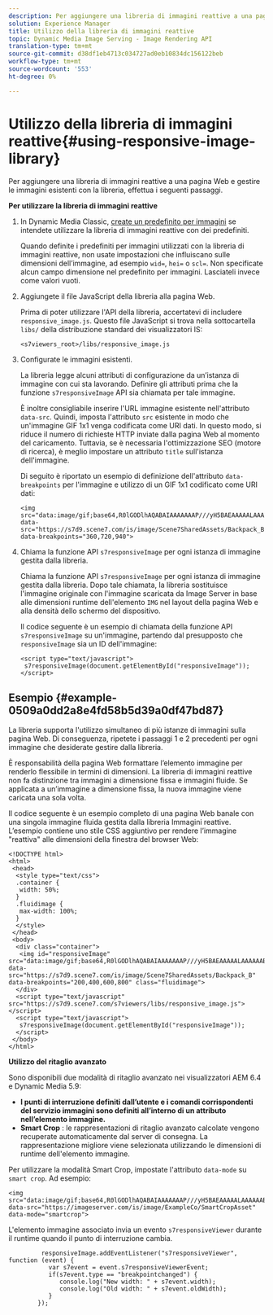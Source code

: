 ```yaml
---
description: Per aggiungere una libreria di immagini reattive a una pagina Web e gestire le immagini esistenti con la libreria, effettua i seguenti passaggi.
solution: Experience Manager
title: Utilizzo della libreria di immagini reattive
topic: Dynamic Media Image Serving - Image Rendering API
translation-type: tm+mt
source-git-commit: d38df1eb4713c034727ad0eb10834dc156122beb
workflow-type: tm+mt
source-wordcount: '553'
ht-degree: 0%

---
```



# Utilizzo della libreria di immagini reattive{#using-responsive-image-library}

Per aggiungere una libreria di immagini reattive a una pagina Web e gestire le immagini esistenti con la libreria, effettua i seguenti passaggi.

**Per utilizzare la libreria di immagini reattive**

1. In Dynamic Media Classic, [create un predefinito per immagini](https://experienceleague.adobe.com/docs/dynamic-media-classic/using/image-sizing/setting-image-presets.html#image-sizing) se intendete utilizzare la libreria di immagini reattive con dei predefiniti.

   Quando definite i predefiniti per immagini utilizzati con la libreria di immagini reattive, non usate impostazioni che influiscano sulle dimensioni dell’immagine, ad esempio `wid=`, `hei=` o `scl=`. Non specificate alcun campo dimensione nel predefinito per immagini. Lasciateli invece come valori vuoti.
1. Aggiungete il file JavaScript della libreria alla pagina Web.

   Prima di poter utilizzare l&#39;API della libreria, accertatevi di includere `responsive_image.js`. Questo file JavaScript si trova nella sottocartella `libs/` della distribuzione standard dei visualizzatori IS:

   `<s7viewers_root>/libs/responsive_image.js`
1. Configurate le immagini esistenti.

   La libreria legge alcuni attributi di configurazione da un’istanza di immagine con cui sta lavorando. Definire gli attributi prima che la funzione `s7responsiveImage` API sia chiamata per tale immagine.

   È inoltre consigliabile inserire l&#39;URL immagine esistente nell&#39;attributo `data-src`. Quindi, imposta l&#39;attributo `src` esistente in modo che un&#39;immagine GIF 1x1 venga codificata come URI dati. In questo modo, si riduce il numero di richieste HTTP inviate dalla pagina Web al momento del caricamento. Tuttavia, se è necessaria l&#39;ottimizzazione SEO (motore di ricerca), è meglio impostare un attributo `title` sull&#39;istanza dell&#39;immagine.

   Di seguito è riportato un esempio di definizione dell&#39;attributo `data-breakpoints` per l&#39;immagine e utilizzo di un GIF 1x1 codificato come URI dati:

   ```
   <img src="data:image/gif;base64,R0lGODlhAQABAIAAAAAAAP///yH5BAEAAAAALAAAAAABAAEAAAIBRAA7" data-src="https://s7d9.scene7.com/is/image/Scene7SharedAssets/Backpack_B" data-breakpoints="360,720,940">
   ```

1. Chiama la funzione API `s7responsiveImage` per ogni istanza di immagine gestita dalla libreria.

   Chiama la funzione API `s7responsiveImage` per ogni istanza di immagine gestita dalla libreria. Dopo tale chiamata, la libreria sostituisce l&#39;immagine originale con l&#39;immagine scaricata da Image Server in base alle dimensioni runtime dell&#39;elemento `IMG` nel layout della pagina Web e alla densità dello schermo del dispositivo.

   Il codice seguente è un esempio di chiamata della funzione API `s7responsiveImage` su un&#39;immagine, partendo dal presupposto che `responsiveImage` sia un ID dell&#39;immagine:

   ```
   <script type="text/javascript"> 
    s7responsiveImage(document.getElementById("responsiveImage")); 
   </script>
   ```

## Esempio {#example-0509a0dd2a8e4fd58b5d39a0df47bd87}

La libreria supporta l&#39;utilizzo simultaneo di più istanze di immagini sulla pagina Web. Di conseguenza, ripetete i passaggi 1 e 2 precedenti per ogni immagine che desiderate gestire dalla libreria.

È responsabilità della pagina Web formattare l’elemento immagine per renderlo flessibile in termini di dimensioni. La libreria di immagini reattive non fa distinzione tra immagini a dimensione fissa e immagini fluide. Se applicata a un’immagine a dimensione fissa, la nuova immagine viene caricata una sola volta.

Il codice seguente è un esempio completo di una pagina Web banale con una singola immagine fluida gestita dalla libreria Immagini reattive. L’esempio contiene uno stile CSS aggiuntivo per rendere l’immagine &quot;reattiva&quot; alle dimensioni della finestra del browser Web:

```
<!DOCTYPE html> 
<html> 
 <head> 
  <style type="text/css"> 
  .container { 
   width: 50%; 
  } 
  .fluidimage { 
   max-width: 100%; 
  } 
  </style> 
 </head> 
 <body> 
  <div class="container"> 
   <img id="responsiveImage" src="data:image/gif;base64,R0lGODlhAQABAIAAAAAAAP///yH5BAEAAAAALAAAAAABAAEAAAIBRAA7" data-src="https://s7d9.scene7.com/is/image/Scene7SharedAssets/Backpack_B" data-breakpoints="200,400,600,800" class="fluidimage"> 
  </div> 
  <script type="text/javascript" src="https://s7d9.scene7.com/s7viewers/libs/responsive_image.js"></script> 
  <script type="text/javascript"> 
   s7responsiveImage(document.getElementById("responsiveImage")); 
  </script> 
 </body> 
</html>
```

**Utilizzo del ritaglio avanzato**

Sono disponibili due modalità di ritaglio avanzato nei visualizzatori AEM 6.4 e Dynamic Media 5.9:

* **I punti di interruzione definiti dall’utente e i comandi corrispondenti del servizio immagini sono definiti all’interno di un attributo nell’elemento immagine.** 
* **Smart Crop** : le rappresentazioni di ritaglio avanzato calcolate vengono recuperate automaticamente dal server di consegna. La rappresentazione migliore viene selezionata utilizzando le dimensioni di runtime dell&#39;elemento immagine.

Per utilizzare la modalità Smart Crop, impostate l&#39;attributo `data-mode` su `smart crop`. Ad esempio:

```
<img 
src="data:image/gif;base64,R0lGODlhAQABAIAAAAAAAP///yH5BAEAAAAALAAAAAABAAEAAAIBRAA7" 
data-src="https://imageserver.com/is/image/ExampleCo/SmartCropAsset" 
data-mode="smartcrop">
```

L&#39;elemento immagine associato invia un evento `s7responsiveViewer` durante il runtime quando il punto di interruzione cambia.

```
         responsiveImage.addEventListener("s7responsiveViewer", function (event) { 
           var s7event = event.s7responsiveViewerEvent; 
           if(s7event.type == "breakpointchanged") { 
              console.log("New width: " + s7event.width); 
              console.log("Old width: " + s7event.oldWidth); 
           } 
        });
```
